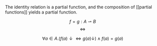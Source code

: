 The identity relation is a partial function, and the composition of [[partial functions]] yields a partial function.

$$f = g: A \rightharpoonup B$$
$$\iff$$

$$\forall a \in A. (f(a) \downarrow \iff g(a) \downarrow) \land f(a) = g(a)$$
